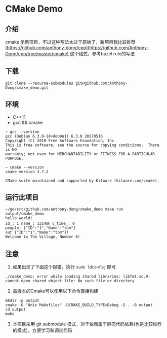 # CMake Demo

## 介绍

cmake 示例项目，不过这种写法太过于原始了，新项目我比较推荐 [https://github.com/anthony-dong/cpp](https://github.com/Anthony-Dong/cpp/tree/master/cmake) 这个格式，参考bazel rule的写法

## 下载

```shell
git clone --recurse-submodules git@github.com:Anthony-Dong/cmake_demo.git
```

## 环境

- C++11 
- gcc && cmake
```shell
~ gcc --version
gcc (Debian 6.3.0-18+deb9u1) 6.3.0 20170516
Copyright (C) 2016 Free Software Foundation, Inc.
This is free software; see the source for copying conditions.  There is NO
warranty; not even for MERCHANTABILITY or FITNESS FOR A PARTICULAR PURPOSE.

~ cmake --version
cmake version 3.7.2

CMake suite maintained and supported by Kitware (kitware.com/cmake).
```

## 运行此项目

```shell
~/go/src/github.com/anthony-dong/cmake_demo make run
output/cmake_demo
hello world!
id_: 1 name_: 1314班 c_time_: 0
people: {"ID":"1","Name":"tom"}
out {"ID":"1","Name":"tom"}!
Welcome to The Village, Number 6!
```

## 注意

1. 如果出现了下面这个报错，执行 `sudo ldconfig` 即可.

```text
./cmake_demo: error while loading shared libraries: libfmt.so.9: cannot open shared object file: No such file or directory
```

2. 高版本的Cmake可以使用以下命令直接构建

```shell
mkdir -p output
cmake -G "Unix Makefiles" -DCMAKE_BUILD_TYPE=Debug -S . -B output
cd output
make
```

3. 本项目采用 git submodule 模式，对于依赖属于静态代码依赖(也是比较推荐的模式)，方便学习和调试代码
